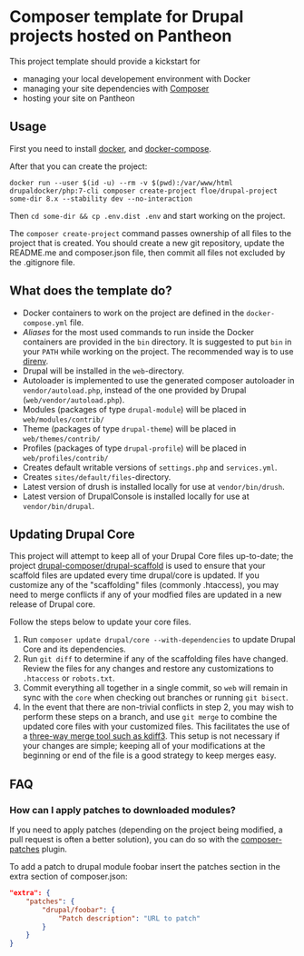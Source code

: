 # Composer template for Drupal projects hosted on Pantheon

This project template should provide a kickstart for

* managing your local developement environment with Docker
* managing your site dependencies with [Composer](https://getcomposer.org/)
* hosting your site on Pantheon


## Usage

First you need to install [docker](http://www.docker.com/products/docker),
and [docker-compose](https://docs.docker.com/compose/install/).

After that you can create the project:

```
docker run --user $(id -u) --rm -v $(pwd):/var/www/html drupaldocker/php:7-cli composer create-project floe/drupal-project some-dir 8.x --stability dev --no-interaction
```

Then `cd some-dir && cp .env.dist .env` and start working on the
project.

The `composer create-project` command passes ownership of all files to
the project that is created. You should create a new git repository, 
update the README.me and composer.json file, then commit all files not
excluded by the .gitignore file.
 
## What does the template do?

* Docker containers to work on the project are defined in the 
  `docker-compose.yml` file.
* _Aliases_ for the most used commands to run inside the Docker
  containers are provided in the `bin` directory. It is suggested to put
  `bin` in your `PATH` while working on the project. The recommended way
  is to use [direnv](http://direnv.net/).
* Drupal will be installed in the `web`-directory.
* Autoloader is implemented to use the generated composer autoloader in `vendor/autoload.php`,
  instead of the one provided by Drupal (`web/vendor/autoload.php`).
* Modules (packages of type `drupal-module`) will be placed in `web/modules/contrib/`
* Theme (packages of type `drupal-theme`) will be placed in `web/themes/contrib/`
* Profiles (packages of type `drupal-profile`) will be placed in `web/profiles/contrib/`
* Creates default writable versions of `settings.php` and `services.yml`.
* Creates `sites/default/files`-directory.
* Latest version of drush is installed locally for use at `vendor/bin/drush`.
* Latest version of DrupalConsole is installed locally for use at `vendor/bin/drupal`.

## Updating Drupal Core

This project will attempt to keep all of your Drupal Core files up-to-date; the 
project [drupal-composer/drupal-scaffold](https://github.com/drupal-composer/drupal-scaffold) 
is used to ensure that your scaffold files are updated every time drupal/core is 
updated. If you customize any of the "scaffolding" files (commonly .htaccess), 
you may need to merge conflicts if any of your modfied files are updated in a 
new release of Drupal core.

Follow the steps below to update your core files.

1. Run `composer update drupal/core --with-dependencies` to update Drupal Core and its dependencies.
1. Run `git diff` to determine if any of the scaffolding files have changed. 
   Review the files for any changes and restore any customizations to 
  `.htaccess` or `robots.txt`.
1. Commit everything all together in a single commit, so `web` will remain in
   sync with the `core` when checking out branches or running `git bisect`.
1. In the event that there are non-trivial conflicts in step 2, you may wish 
   to perform these steps on a branch, and use `git merge` to combine the 
   updated core files with your customized files. This facilitates the use 
   of a [three-way merge tool such as kdiff3](http://www.gitshah.com/2010/12/how-to-setup-kdiff-as-diff-tool-for-git.html). This setup is not necessary if your changes are simple; 
   keeping all of your modifications at the beginning or end of the file is a 
   good strategy to keep merges easy.


## FAQ

### How can I apply patches to downloaded modules?

If you need to apply patches (depending on the project being modified, a pull 
request is often a better solution), you can do so with the 
[composer-patches](https://github.com/cweagans/composer-patches) plugin.

To add a patch to drupal module foobar insert the patches section in the extra 
section of composer.json:
```json
"extra": {
    "patches": {
        "drupal/foobar": {
            "Patch description": "URL to patch"
        }
    }
}
```
